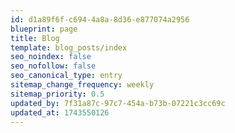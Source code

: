 ```yaml
---
id: d1a89f6f-c694-4a8a-8d36-e877074a2956
blueprint: page
title: Blog
template: blog_posts/index
seo_noindex: false
seo_nofollow: false
seo_canonical_type: entry
sitemap_change_frequency: weekly
sitemap_priority: 0.5
updated_by: 7f31a87c-97c7-454a-b73b-07221c3cc69c
updated_at: 1743550126
---
```

